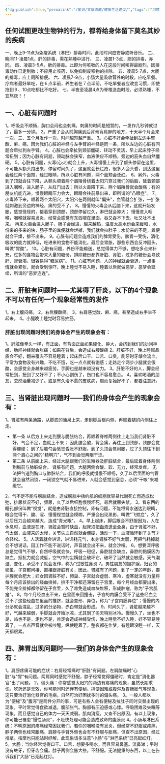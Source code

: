 ```yaml
---
{"dg-publish":true,"permalink":"/笔记/文章收藏/健康生活建议/","tags":["习惯 身体 健康 生活"],"noteIcon":"","created":"","updated":""}
---
```


## 任何试图更改生物钟的行为，都将给身体留下莫名其妙的疾病
一、晚上9-11点为免疫系统（淋巴）排毒时间，此段时间应安静或听音乐。
二、晚间11-凌晨1点，肝的排毒，需在熟睡中进行。 
三、凌晨1-3点，胆的排毒，亦同。 
四、凌晨3-5点，肺的排毒。此即为何咳嗽的人在这段时间咳得最剧烈，因排毒动作已走到肺；不应用止咳药，以免抑制废积物的排除。 
五、凌晨5-7点，大肠的排毒，应上厕所排便。 
六、凌晨7-9点，小肠大量吸收营养的时段，应吃早餐。疗病者最好早吃，在６点半前，养生者在７点半前，不吃早餐者应改变习惯，即使拖到９、10点吃都比不吃好。 
七、半夜至凌晨4点为脊椎造血时段，必须熟睡，不宜熬夜！！ 

## 一、心脏有问题时 
1。呼吸会不顺畅，胸口会闷也会刺痛，刺痛的时间是短暂的，一发作几秒钟就过了，最多一分钟。 
2。严重了会从前胸痛到后背膏肓肩胛的地方，十天半个月会来一次，三、五个月发作一次，时间越短越严重。 
3。心脏不好会牵扯到左边手臂酸、麻、痛，因为我们心脏的神经与左手臂的神经是同一条，所以左边的心脏有问题会牵扯到左手臂。 
4。心脏也会牵扯到颈部僵硬、转动不灵活，早上起床脖子经常扭到；因为心脏有问题，颈动脉会狭窄，血液供应不顺畅，旁边的筋失血自然僵硬。
5。心脏有问题，火毒(心火)就会上升，火毒慢慢上升到了额头停留在这里，不可能从额头跑出来，停留时间久了，这里就会长烂疮，很多人会头昏，到达这里会经过两个面颊，经过眼睛，所以心脏有问题，两个面颊会泛红。 
6。另外，火毒到了顶就会往下降，从额头顺着两个眉陵骨绕着太阳穴穿过我们的后脑，延着颈部进入咽喉，进入肠子，从肛门出去；所以火毒降下来，两个眉陵骨就会酸痛；有的朋友机能亢进，慢慢眼睛压力会大，眼睛会往前暴出来，即所谓的"凸眼症"。 
7。火毒降下来，顺着两个太阳穴，太阳穴在两侧就叫"偏头"，血管就会扩张，一扩张就刺激到旁边的神经，痛的受不了。 
8。慢慢的火毒会从后脑下来，这就开始发胀，感觉怪怪的，接着穿到颈部，颈部停留过久，淋巴就会肿大； 慢慢进入咽喉，咽喉就容易发炎，经常会感觉有东西哽在里面，吞又吞不下去，吐又吐不出来。 再来火毒会进入肠子，肠子会燥进，越来越热，温度太高水份会来缓和，水份来的多来的快，肠子里的粪便就会烂掉，我们就会拉肚子；水份来的不足，粪便就会干燥，排不出来。
9。心脏有问题会造成我们的脾胃受伤，脾胃一受伤，消化吸收的能力就降低，吃进来的食物不能消化，最后会胃胀，那些东西会反冲回头，叫做"胃酸"。 
10。心脏有问题，养份不能输送，总觉得体力不够，想吃多点来补充，过多的食物会带来大量的糖份，排除糖份都靠肝脏、肾脏，过多的糖份会导致肝、肾衰竭，很容易得"糖尿病"。 
11。心脏有问题，人的神经就会衰退，一点事情就会紧张，就会受到惊吓，晚上睡觉不易入睡，睡着以后就做恶梦，恶梦会延续，所谓的"恶梦连连"。

## 二、肝脏有问题时——尤其得了肝炎，以下的4个现象不可以有任何一个现象经常性的发作 
1。右上腹闷痛。 
2。右后腰酸痛。 
3。右肩感觉酸、麻、痛，甚至造成右手举不起来。 
4。小腿晚上睡觉时容易抽筋。 

### 肝脏出现问题时我们的身体会产生的现象会有： 
1。肝脏像拳头一样，有正面，有背面正面如果硬化、肿大，会挤到我们的肋间神经，肋间神经就会胀痛；如果在背后，会造成右腰酸痛 
2。肝脏不好，晚上睡眠品质会不好，翻来覆去不容易睡着；起床后口干、口苦、口臭，刷牙时牙龈会流血。平常为食物没有兴趣，不吃不饿，吃一点点就有饱感；走路走个两步小腿就会很酸，会感觉全身越来越疲劳，手脚也是越来越没有力。 
3。肝脏不好的人，脚会经常扭到，扭到了又好不了；不小心割伤了，伤口也不容易愈合。 
4。喜欢喝酒的朋友，忽然酒量减少了。或是有久治不愈的皮肤病，周而复始好不了，都要注意肝。 

## 三、当肾脏出现问题时——我们的身体会产生的现象会有： 
1。肾脏有两条通路，从脚底的涌泉上来，走到脚后根内侧，再顺着腿的内侧往上走。 
- 第一条 从后方上来走到腰与膀胱结合，再顺着脊椎两侧往上走当我们肾脏不好，气会不足，血就上不来； 因此腰会酸，背会痛，再往上到颈部，颈部会觉得僵硬； 到了后脑勺会感觉昏胀不舒服，到了头顶会觉闷胀，过了头顶往下到两个眉心之间的"精明穴"，气不到会觉两眼干涩。
- 第二条 从前面上来，经过大腿跟我们的生殖器及肝脏结合，最后延着身体两侧到胸前与肺脏结合。 肾脏有问题，大腿两侧会酸、软、无力，经常发痒。 无法把气送到胸口与肺脏结合，我们的呼吸就慢慢不顺畅，久了以后里面的气管就会自然闭锁，一闭锁空气就不易进来，人就会感觉到窒息，必须"干咳"来减缓它。 

2。气不足不能与膀胱结合，造成膀胱中括约肌的细胞就容易代谢死亡而造成松弛，排尿状况不好，频尿，久了以后细胞慢慢坏死，最后就尿失禁。 
3。看东西的瞳孔部份叫做"视觉"，就是由肾脏直接控制，肾有问题，不能将肾水送达到眼睛，眼会觉得干、酸、涩、慢慢视觉就会模糊，严重会出现黑影，叫做"飞蚊症"，久了以后压力会越来越大，造成"青光眼"。 
4。早上起床，脚后跟会不舒服因为，人在休息时，血液是在肝，肾脏会暂时缺血，起床须把血液送至全身，由于肾脏不好，气太弱，血液来的太慢，关节失血自然就会僵硬，活动一下，血液循环到了关节才会轻松。 
5。人活着就会讲话，讲话耗元气，本身肾脏不好气太弱，再把气耗掉就会不想说话，因工作不能不说话时，声音就会出不来，就会沙哑。 
6。想要深呼吸总是觉得气不够，自然呼吸就会快，呼吸一短促，鼻腔就会缺血，鼻腔的黏膜因为缺血，抵抗力就会减低，空气中的尘蹒就会破坏它，破坏了当然就会敏感，天气潮湿、变化，承受不了就会发作，称为"过敏性鼻炎
7。男性朋友的摄护腺，妇女的卵巢、子宫都间接、直接跟肾脏有关，因此，肾脏有了问题，到了一定的年龄，摄护腺就会肥大；妇女因肾脏不好，卵巢、子宫就会虚弱、寒冷，虚寒就没有力量将每个月应该排出的经血排掉，排不干净都还滞留在子宫里，每个月经血都要出来，不能完全排掉都停留在子宫里，久了难免造成血块堆积，形成肿瘤，称为"子宫肌瘤"。
8。每个月经血出不来，在里面来回撞击，子宫的内膜会受不了这些经血会受不了这些经血在里面的推挤，就会变形、异位，称为"子宫内膜异位"；慢慢的内分泌就会混乱，过多的分泌物，赤白带就会形成。
9。时间久了，肾脏越来越不好，气越来越弱，手脚就会开始冰凉，尤其到了冬天特别冰冷。慢慢久了，坐也不是，站也不是，走也不是，肯定会造成神经受伤，晚上睡觉不好入睡，好不容易睡着了，一点点声音就会被吵醒，纵使睡着了，整夜都在作梦，有睡跟没睡一样，天天都很累。 

## 四、脾胃出现问题时——我们的身体会产生的现象会有： 
1。肩膀疼痛可能的症状：右肩经常痛时"肝脏"有问题。左肩酸痛时"心脏"与"胃"有问题。两肩同时感觉不舒服，脖子经常觉得僵硬时，肯定是"消化器官"出了问题。 
2。偏头痛：你常感觉太阳穴的两边有疼痛的现象，虽然长期求诊。吃药还是无效，你可能同时还伴有便秘。排便困难或腹泻及胃肠胀气等现象。这只要治好消化器官的毛病，自然可治好困扰多时的偏头痛。 
3。一般人都以为"便秘"及"腹泻"是两件分开的事，可是有些人会有便秘及拉肚子同时交替出现的现象，平时常觉得食欲减退。腹部胀气。胸部有压迫感或心悸。呼吸困难及失眠等现象，而且感觉自己的体力一天天减弱。肌肉消瘦，又查不出原因，有以上现象，你可能已罹患"慢性肠炎"，不赶快处理可能会造成致命的腹膜炎 
4。小肠与淋巴系统：不明原因的疼痛经常困扰我们，若你的咽喉没有发炎，但经常不舒服或疼痛，脖子两侧也经常胀痛，肩膀与手臂外侧也会有不舒服与胀痛，但查不出原因，经过推拿。按摩也只能站时纾解，此现象请多注意"小肠"与"淋巴系统"已亮起红灯。
5。大肠：当你经常觉得口干。口苦，想要多喝水，而且容易鼻塞。流鼻涕；平时没有蛀牙，但牙齿会痛。脖子两侧会胀大些。不舒服。无法提重的东西，以上在告诉我们"大肠"已亮起红灯。